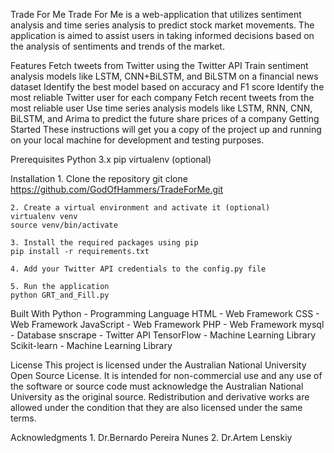 Trade For Me
    Trade For Me is a web-application that utilizes sentiment analysis and time series analysis to predict stock market movements. The application is aimed to assist users in taking informed decisions based on the analysis of sentiments and trends of the market.

Features
    Fetch tweets from Twitter using the Twitter API
    Train sentiment analysis models like LSTM, CNN+BiLSTM, and BiLSTM on a financial news dataset
    Identify the best model based on accuracy and F1 score
    Identify the most reliable Twitter user for each company
    Fetch recent tweets from the most reliable user
    Use time series analysis models like LSTM, RNN, CNN, BiLSTM, and Arima to predict the future share prices of a company
    Getting Started
    These instructions will get you a copy of the project up and running on your local machine for development and testing purposes.

Prerequisites
    Python 3.x
    pip
    virtualenv (optional)

Installation
    1. Clone the repository
    git clone https://github.com/GodOfHammers/TradeForMe.git
    
    2. Create a virtual environment and activate it (optional)
    virtualenv venv 
    source venv/bin/activate

    3. Install the required packages using pip
    pip install -r requirements.txt

    4. Add your Twitter API credentials to the config.py file

    5. Run the application
    python GRT_and_Fill.py

Built With
    Python - Programming Language
    HTML - Web Framework
    CSS - Web Framework 
    JavaScript - Web Framework
    PHP - Web Framework
    mysql - Database
    snscrape - Twitter API
    TensorFlow - Machine Learning Library
    Scikit-learn - Machine Learning Library

License
    This project is licensed under the Australian National University Open Source License. 
    It is intended for non-commercial use and any use of the software or source code must acknowledge the Australian National University as the original source. 
    Redistribution and derivative works are allowed under the condition that they are also licensed under the same terms.


Acknowledgments
    1. Dr.Bernardo Pereira Nunes
    2. Dr.Artem Lenskiy


